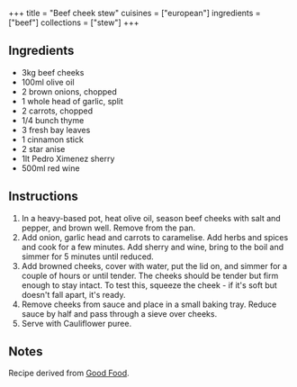+++
title = "Beef cheek stew"
cuisines = ["european"]
ingredients = ["beef"]
collections = ["stew"]
+++

## Ingredients

- 3kg beef cheeks
- 100ml olive oil
- 2 brown onions, chopped
- 1 whole head of garlic, split
- 2 carrots, chopped
- 1/4 bunch thyme
- 3 fresh bay leaves
- 1 cinnamon stick
- 2 star anise
- 1lt Pedro Ximenez sherry
- 500ml red wine

## Instructions

1. In a heavy-based pot, heat olive oil, season beef cheeks with salt and pepper, and brown well. Remove from the pan.
2. Add onion, garlic head and carrots to caramelise. Add herbs and spices and cook for a few minutes. Add sherry and wine, bring to the boil and simmer for 5 minutes until reduced.
3. Add browned cheeks, cover with water, put the lid on, and simmer for a couple of hours or until tender. The cheeks should be tender but firm enough to stay intact. To test this, squeeze the cheek - if it's soft but doesn't fall apart, it's ready.
4. Remove cheeks from sauce and place in a small baking tray. Reduce sauce by half and pass through a sieve over cheeks.
5. Serve with Cauliflower puree.

## Notes

Recipe derived from [Good Food](https://www.goodfood.com.au/recipes/pedro-ximenez-beef-cheek-20130715-2pzka).
